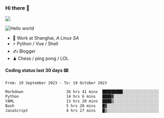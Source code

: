 ### Hi there 👋
![](https://komarev.com/ghpvc/?username=Xuhandsome)


<img src="https://github-readme-stats.vercel.app/api?username=XuHandsome&show_icons=true&theme=merko" alt="Hello world">

<br/>

- 🍻  Work at Shanghai, _A Linux SA_
- ⚡  Python / Vue / Shell
- ✍️  Blogger
- ♟  Chess / ping pong / LOL

#### Coding status last 30 days ⌨️

<!--START_SECTION:waka-->

```txt
From: 19 September 2023 - To: 19 October 2023

Markdown                   26 hrs 41 mins  █████████░░░░░░░░░░░░░░░░   35.79 %
Python                     14 hrs 6 mins   ████▓░░░░░░░░░░░░░░░░░░░░   18.92 %
YAML                       13 hrs 20 mins  ████▒░░░░░░░░░░░░░░░░░░░░   17.89 %
Bash                       5 hrs 20 mins   █▓░░░░░░░░░░░░░░░░░░░░░░░   07.16 %
JavaScript                 4 hrs 27 mins   █▒░░░░░░░░░░░░░░░░░░░░░░░   05.98 %
```

<!--END_SECTION:waka-->
